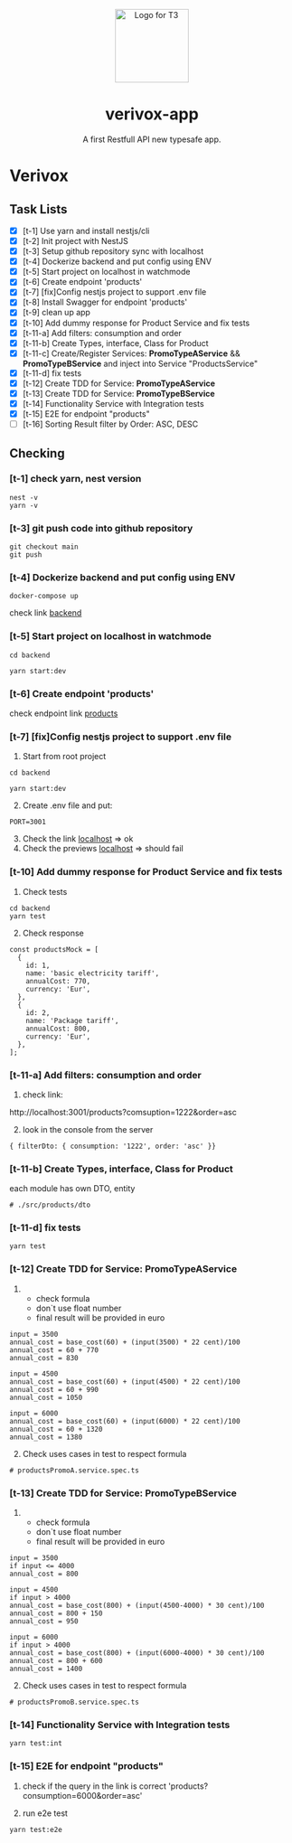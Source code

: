 <p align="center">
  <img src="https://www.designtagebuch.de/wp-content/uploads/mediathek//2017/05/verivox_logo-1100x649.png" width="130" alt="Logo for T3" />
</p>

<h1 align="center">
  verivox-app
</h1>

<p align="center">
  A first Restfull API new typesafe app.
</p>

# Verivox

## Task Lists

- [x] [t-1] Use yarn and install nestjs/cli
- [x] [t-2] Init project with NestJS
- [x] [t-3] Setup github repository sync with localhost
- [x] [t-4] Dockerize backend and put config using ENV
- [x] [t-5] Start project on localhost in watchmode
- [x] [t-6] Create endpoint 'products'
- [x] [t-7] [fix]Config nestjs project to support .env file
- [x] [t-8] Install Swagger for endpoint 'products'
- [x] [t-9] clean up app
- [x] [t-10] Add dummy response for Product Service and fix tests
- [x] [t-11-a] Add filters: consumption and order
- [x] [t-11-b] Create Types, interface, Class for Product
- [x] [t-11-c] Create/Register Services: **PromoTypeAService** && **PromoTypeBService** and inject into Service "ProductsService"
- [x] [t-11-d] fix tests
- [x] [t-12] Create TDD for Service: **PromoTypeAService**
- [x] [t-13] Create TDD for Service: **PromoTypeBService**
- [x] [t-14] Functionality Service with Integration tests
- [x] [t-15] E2E for endpoint "products"
- [ ] [t-16] Sorting Result filter by Order: ASC, DESC

## Checking

### [t-1] check yarn, nest version

```
nest -v
yarn -v
```

### [t-3] git push code into github repository

```
git checkout main
git push
```

### [t-4] Dockerize backend and put config using ENV

```
docker-compose up
```

check link [backend](http://localhost:3001)

### [t-5] Start project on localhost in watchmode

```
cd backend

yarn start:dev
```

### [t-6] Create endpoint 'products'

check endpoint link [products](http://localhost:3001/products)

### [t-7] [fix]Config nestjs project to support .env file

1. Start from root project

```
cd backend

yarn start:dev
```

2. Create .env file and put:

```
PORT=3001
```

3. Check the link [localhost](http://localhost:3001/) => ok
4. Check the previews [localhost](http://localhost:3000/) => should fail

### [t-10] Add dummy response for Product Service and fix tests

1. Check tests

```
cd backend
yarn test
```

2. Check response

```
const productsMock = [
  {
    id: 1,
    name: 'basic electricity tariff',
    annualCost: 770,
    currency: 'Eur',
  },
  {
    id: 2,
    name: 'Package tariff',
    annualCost: 800,
    currency: 'Eur',
  },
];
```

### [t-11-a] Add filters: consumption and order

1. check link:

http://localhost:3001/products?comsuption=1222&order=asc

2. look in the console from the server

```
{ filterDto: { consumption: '1222', order: 'asc' }}

```

### [t-11-b] Create Types, interface, Class for Product

each module has own DTO, entity

```
# ./src/products/dto
```

### [t-11-d] fix tests

```
yarn test
```

### [t-12] Create TDD for Service: **PromoTypeAService**

1.  - check formula
    - don`t use float number
    - final result will be provided in euro

```
input = 3500
annual_cost = base_cost(60) + (input(3500) * 22 cent)/100
annual_cost = 60 + 770
annual_cost = 830

input = 4500
annual_cost = base_cost(60) + (input(4500) * 22 cent)/100
annual_cost = 60 + 990
annual_cost = 1050

input = 6000
annual_cost = base_cost(60) + (input(6000) * 22 cent)/100
annual_cost = 60 + 1320
annual_cost = 1380
```

2. Check uses cases in test to respect formula

```
# productsPromoA.service.spec.ts
```

### [t-13] Create TDD for Service: **PromoTypeBService**

1.  - check formula
    - don`t use float number
    - final result will be provided in euro

```
input = 3500
if input <= 4000
annual_cost = 800

input = 4500
if input > 4000
annual_cost = base_cost(800) + (input(4500-4000) * 30 cent)/100
annual_cost = 800 + 150
annual_cost = 950

input = 6000
if input > 4000
annual_cost = base_cost(800) + (input(6000-4000) * 30 cent)/100
annual_cost = 800 + 600
annual_cost = 1400
```

2. Check uses cases in test to respect formula

```
# productsPromoB.service.spec.ts
```

### [t-14] Functionality Service with Integration tests

```
yarn test:int
```

### [t-15] E2E for endpoint "products"

1. check if the query in the link is correct 'products?consumption=6000&order=asc'

2. run e2e test

```
yarn test:e2e
```
